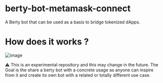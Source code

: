 # berty-bot-metamask-connect
A Berty bot that can be used as a basis to bridge tokenized dApps.

# How does it works ?
![image](https://user-images.githubusercontent.com/71719097/187156927-5d1abdbc-733b-472d-9aef-df0052a5e3b2.png)

:warning: This is an experimental repository and this may change in the future.
The Goal is the share a berty bot with a concrete usage as anyone can inspire from it
and create its own bot with a related or totally different use case.
